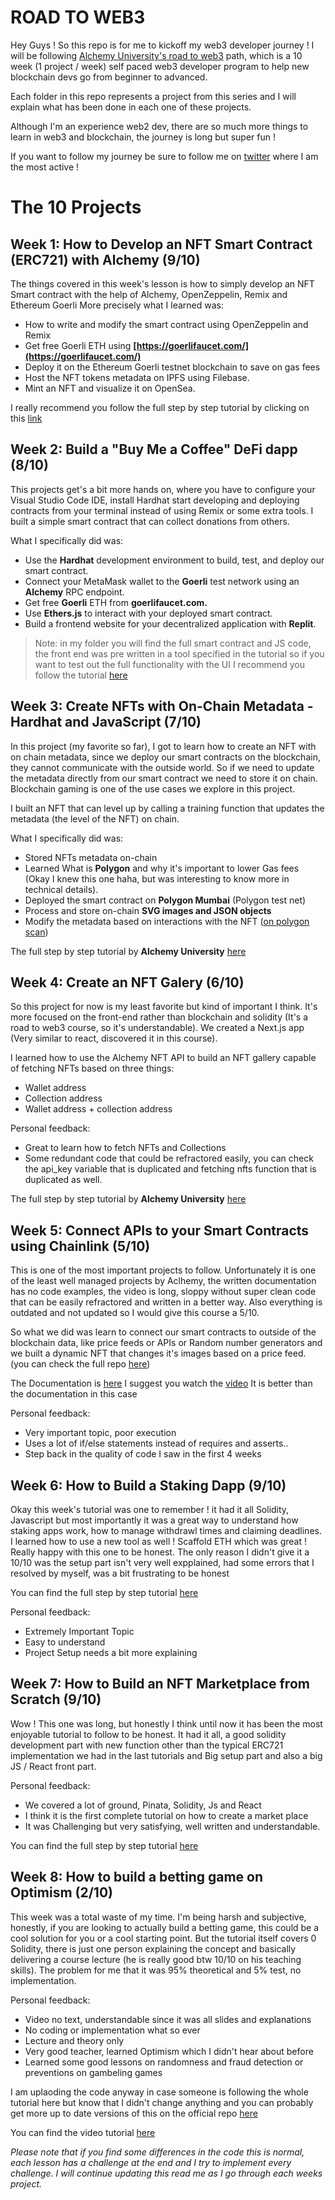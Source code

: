 # ROAD TO WEB3

Hey Guys ! So this repo is for me to kickoff my web3 developer journey ! I will be following [Alchemy University's road to web3](https://docs.alchemy.com/docs/welcome-to-the-road-to-web3) path, which is a 10 week (1 project / week) self paced web3 developer program to help new blockchain devs go from beginner to advanced.

Each folder in this repo represents a project from this series and I will explain what has been done in each one of these projects.

Although I'm an experience web2 dev, there are so much more things to learn in web3 and blockchain, the journey is long but super fun ! 

If you want to follow my journey be sure to follow me on [twitter](twitter.com/nonfungibleluc) where I am the most active !


# The 10 Projects

## Week 1: How to Develop an NFT Smart Contract (ERC721) with Alchemy (9/10)

The things covered in this week's lesson is how to simply develop an NFT Smart contract with the help of Alchemy, OpenZeppelin, Remix and Ethereum Goerli More precisely what I learned was:

-   How to write and modify the smart contract using OpenZeppelin and Remix
-   Get free Goerli ETH using  **[https://goerlifaucet.com/](https://goerlifaucet.com/)**
-   Deploy it on the Ethereum Goerli testnet blockchain to save on gas fees
-   Host the NFT tokens metadata on IPFS using Filebase.
-   Mint an NFT and visualize it on OpenSea.

I really recommend you follow the full step by step tutorial by clicking on this [link](https://docs.alchemy.com/docs/how-to-develop-an-nft-smart-contract-erc721-with-alchemy)

## Week 2: Build a "Buy Me a Coffee" DeFi dapp (8/10)

This projects get's a bit more hands on, where you have to configure your Visual Studio Code IDE, install Hardhat start developing and deploying contracts from your terminal instead of using Remix or some extra tools. I built a simple smart contract that can collect donations from others.

What I specifically did was:
-   Use the  **Hardhat**  development environment to build, test, and deploy our  smart contract.
-   Connect your MetaMask wallet to the  **Goerli**  test network using an  **Alchemy**  RPC endpoint.
-   Get free  **Goerli**  ETH from  **goerlifaucet.com.**
-   Use  **Ethers.js**  to interact with your deployed smart contract.
-   Build a frontend website for your decentralized application with  **Replit**.

> Note: in my folder you will find the full smart contract and JS code, the front end was pre written in a tool specified in the tutorial so if you want to test out the full functionality with the UI I recommend you follow the tutorial [here](https://docs.alchemy.com/docs/how-to-build-buy-me-a-coffee-defi-dapp)

## Week 3: Create NFTs with On-Chain Metadata - Hardhat and JavaScript (7/10)

In this project (my favorite so far), I got to learn how to create an NFT with on chain metadata, since we deploy our smart contracts on the blockchain, they cannot communicate with the outside world. So if we need to update the metadata directly from our smart contract we need to store it on chain. Blockchain gaming is one of the use cases we explore in this project.

I built an NFT that can level up by calling a training function that updates the metadata (the level of the NFT) on chain.

What I specifically did was:
-   Stored NFTs metadata on-chain
-   Learned What is **Polygon** and why it's important to lower Gas fees (Okay I knew this one haha, but was interesting to know more in technical details).
-   Deployed the smart contract on **Polygon Mumbai** (Polygon test net)
-   Process and store on-chain **SVG images and JSON objects**
-   Modify the metadata based on interactions with the NFT ([on polygon scan](https://mumbai.polygonscan.com))

The full step by step tutorial by **Alchemy University** [here](https://docs.alchemy.com/docs/how-to-make-nfts-with-on-chain-metadata-hardhat-and-javascript)

## Week 4: Create an NFT Galery (6/10)

So this project for now is my least favorite but kind of important I think. It's more focused on the front-end rather than blockchain and solidity (It's a road to web3 course, so it's understandable). We created a Next.js app (Very similar to react, discovered it in this course).

I learned how to use the Alchemy NFT API to build an NFT gallery capable of fetching NFTs based on three things:
-   Wallet address
-   Collection address
-   Wallet address + collection address

Personal feedback:
-   Great to learn how to fetch NFTs and Collections
-   Some redundant code that could be refractored easily, you can check the api_key variable that is duplicated and fetching nfts function that is duplicated as well.

The full step by step tutorial by **Alchemy University** [here](https://docs.alchemy.com/docs/how-to-create-an-nft-gallery)


## Week 5: Connect APIs to your Smart Contracts using Chainlink (5/10)

This is one of the most important projects to follow. Unfortunately it is one of the least well managed projects by Aclhemy, the written documentation has no code examples, the video is long, sloppy without super clean code that can be easily refractored and written in a better way. Also everything is outdated and not updated so I would give this course a 5/10.

So what we did was learn to connect our smart contracts to outside of the blockchain data, like price feeds or APIs or Random number generators and we built a dynamic NFT that changes it's images based on a price feed. (you can check the full repo [here](https://github.com/zeuslawyer/chainlink-dynamic-nft-alchemy))

The Documentation is [here](https://docs.alchemy.com/docs/connect-apis-to-your-smart-contracts-using-chainlink)
I suggest you watch the [video](https://www.youtube.com/watch?v=hNdXSMKLDi4) It is better than the documentation in this case 

Personal feedback:
-   Very important topic, poor execution
-   Uses a lot of if/else statements instead of requires and asserts..
-   Step back in the quality of code I saw in the first 4 weeks

## Week 6: How to Build a Staking Dapp (9/10)

Okay this week's tutorial was one to remember ! it had it all Solidity, Javascript but most importantly it was a great way to understand how staking apps work, how to manage withdrawl times and claiming deadlines. I learned how to use a new tool as well ! Scaffold ETH which was great ! Really happy with this one to be honest. The only reason I didn't give it a 10/10 was the setup part isn't very well expplained, had some errors that I resolved by myself, was a bit frustrating to be honest 

You can find the full step by step tutorial [here](https://docs.alchemy.com/docs/how-to-build-a-staking-dapp) 

Personal feedback:
-   Extremely Important Topic
-   Easy to understand
-   Project Setup needs a bit more explaining

## Week 7: How to Build an NFT Marketplace from Scratch (9/10)

Wow ! This one was long, but honestly I think until now it has been the most enjoyable tutorial to follow to be honest. It had it all, a good solidity development part with new function other than the typical ERC721 implementation we had in the last tutorials and Big setup part and also a big JS / React front part.

Personal feedback:
-   We covered a lot of ground, Pinata, Solidity, Js and React
-   I think it is the first complete tutorial on how to create a market place
-   It was Challenging but very satisfying, well written and understandable.

You can find the full step by step tutorial [here](https://docs.alchemy.com/docs/how-to-build-an-nft-marketplace-from-scratch) 


## Week 8: How to build a betting game on Optimism (2/10)

This week was a total waste of my time. I'm being harsh and subjective, honestly, if you are looking to actually build a betting game, this could be a cool solution for you or a cool starting point. But the tutorial itself covers 0 Solidity, there is just one person explaining the concept and basically delivering a course lecture (he is really good btw 10/10 on his teaching skills). The problem for me that it was 95% theoretical and 5% test, no implementation.

Personal feedback:
-   Video no text, understandable since it was all slides and explanations
-   No coding or implementation what so ever
-   Lecture and theory only
-   Very good teacher, learned Optimism which I didn't hear about before
-   Learned some good lessons on randomness and fraud detection or preventions on gambeling games

I am uplaoding the code anyway in case someone is following the whole tutorial here but know that I didn't change anything and you can probably get more up to date versions of this on the official repo [here](https://github.com/qbzzt/qbzzt.github.io)

You can find the video tutorial [here](https://docs.alchemy.com/docs/how-to-build-a-betting-game-on-optimism) 


*Please note that if you find some differences in the code this is normal, each lesson has a challenge at the end and I try to implement every challenge. I will continue updating this read me as I go through each weeks project.*